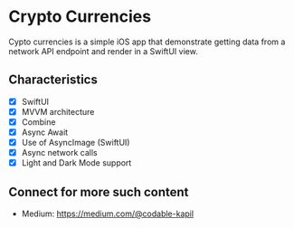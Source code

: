 # Crypto Currencies

Cypto currencies is a simple iOS app that demonstrate getting data from a network API endpoint and render in a SwiftUI view.

## Characteristics

- [x] SwiftUI
- [x] MVVM architecture
- [x] Combine
- [x] Async Await
- [x] Use of AsyncImage (SwiftUI)
- [x] Async network calls
- [x] Light and Dark Mode support

## Connect for more such content

- Medium: https://medium.com/@codable-kapil

  
